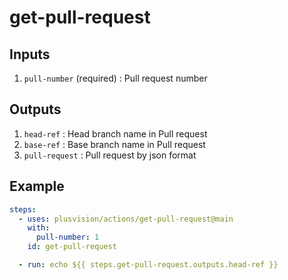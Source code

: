 # get-pull-request

## Inputs

1. `pull-number` (required) : Pull request number

## Outputs

1. `head-ref` : Head branch name in Pull request
2. `base-ref` : Base branch name in Pull request
3. `pull-request` : Pull request by json format

## Example

```yaml
steps:
  - uses: plusvision/actions/get-pull-request@main
    with:
      pull-number: 1
    id: get-pull-request

  - run: echo ${{ steps.get-pull-request.outputs.head-ref }}
```

